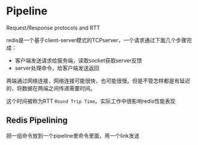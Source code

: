 # Pipeline

Request/Response protocols and RTT

redis是一个基于client-server模式的TCPserver，一个请求通过下面几个步骤完成：

- 客户端发送请求给服务端，读取socket获取server反馈
- server处理命令，给客户端发送返回

两端通过网络连接，网络连接可能很快，也可能很慢。但是不管怎样都是有延迟的，将数据在两端之间传递需要时间。

这个时间被称为RTT `Round Trip Time`。实际工作中很影响redis性能表现

## Redis Pipelining

把一组命令放到一个pipeline里命令里面，用一个link发送
